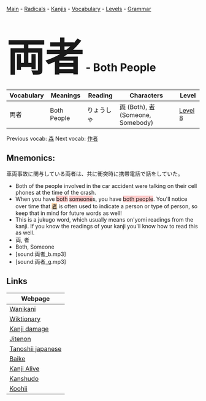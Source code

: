 <style> bigfont {font-size: 100px}</style>
[Main](../README.md) -
[Radicals](../radicals.md) -
[Kanjis](../kanjis.md) -
[Vocabulary](../vocabulary.md) -
[Levels](../levels.md) -
[Grammar](../grammar.md)
# <bigfont> 両者</bigfont> - Both People 

| Vocabulary | Meanings | Reading | Characters | Level |
| --- | --- | --- | --- | --- |
| 両者 | Both People | りょうしゃ |  [両](../kanjis/両.md) (Both), [者](../kanjis/者.md) (Someone, Somebody) | [Level 8](../levels/wk_level8.md) |

Previous vocab: [森](森.md) Next vocab: [作者](作者.md) 

## Mnemonics:
車両事故に関与している両者は、共に衝突時に携帯電話で話をしていた。
* Both of the people involved in the car accident were talking on their cell phones at the time of the crash.
* When you have <span style="background-color:#ffcccb"> both</span> <span style="background-color:#ffcccb"> someone</span>s, you have <span style="background-color:#ffcccb"> both people</span>. You'll notice over time that <span style="background-color:#fed8b1"> [者](https://jisho.org/search/者)</span> is often used to indicate a person or type of person, so keep that in mind for future words as well!
* This is a jukugo word, which usually means on'yomi readings from the kanji. If you know the readings of your kanji you'll know how to read this as well.
* 両, 者
* Both, Someone
* [sound:両者_b.mp3]
* [sound:両者_g.mp3]


## Links 

| Webpage |
| --- |
| [Wanikani          ](https://www.wanikani.com/kanji/両者) |
| [Wiktionary        ](https://en.wiktionary.org/wiki/両者) |
| [Kanji damage      ](http://www.kanjidamage.com/kanji/search?utf8=✓&q=両者) |
| [Jitenon           ](https://jitenon.com/kanji/両者) |
| [Tanoshii japanese ](https://www.tanoshiijapanese.com/dictionary/kanji.cfm?k=両者) |
| [Baike             ](https://baike.baidu.com/item/両者) |
| [Kanji Alive       ](https://app.kanjialive.com/両者) |
| [Kanshudo          ](https://www.kanshudo.com/searchmn?q=両者) |
| [Koohii            ](https://kanji.koohii.com/study/kanji/両者) |
